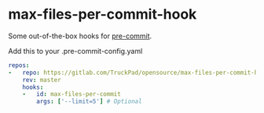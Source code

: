 # max-files-per-commit-hook

Some out-of-the-box hooks for [pre-commit](https://pre-commit.com).

Add this to your .pre-commit-config.yaml

```yaml
repos:
-   repo: https://gitlab.com/TruckPad/opensource/max-files-per-commit-hook.git
    rev: master
    hooks:
    -   id: max-files-per-commit
        args: ['--limit=5'] # Optional
```
